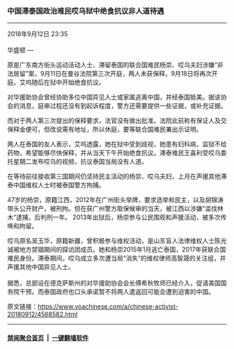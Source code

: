 ### 中国滞泰国政治难民哎乌狱中绝食抗议非人道待遇 
------------------------

<div class="published">
 <span class="date" title="中国时间">
  <time datetime="2018-09-12T23:35:42+08:00">
   2018年9月12日 23:35
  </time>
 </span>
</div>
<br/>
<div class="wsw">
 <span class="dateline">
  华盛顿 —
 </span>
 <p paraeid="{5a00aa70-c231-45c4-a8a9-c802135e3f03}{178}" paraid="1476203925">
  原是广东南方街头运动活动人士、滞留泰国的联合国难民杨崇、哎乌夫妇涉嫌“非法居留”案，9月11日在曼谷法院第三次开庭，两人未获保释，9月18日将再次开庭。艾呜随后在狱中开始绝食抗议。
 </p>
 <p paraeid="{5a00aa70-c231-45c4-a8a9-c802135e3f03}{240}" paraid="2062693870">
  对华援助协会曾经协助多位中国异见人士或家属逃离中国，并经泰国抵美。据该协会的消息，庭审过程还没有到起诉程度，警方还需要提供一些证据，或补充证据。
 </p>
 <p paraeid="{fa6d50d4-77c4-439f-babf-4eb8ef170007}{3}" paraid="533825650">
  而对于两人第三次提出的保释要求，法官没有做出批准。法院此前称有保证人及交保释金便可，但改说需有地址，所以休庭，要等联合国难民署出示证明。
 </p>
 <p paraeid="{fa6d50d4-77c4-439f-babf-4eb8ef170007}{35}" paraid="1332825212">
  两人在泰国的友人表示，艾呜透露，她在狱中受到歧视，她患有妇科病，监狱不给药物，希望能够尽快保释，并从当天下午开始绝食抗议。滞泰难民王喜利受哎乌委托星期二发布哎乌的视频，抗议泰国当局没有人道。
 </p>
 <p paraeid="{fa6d50d4-77c4-439f-babf-4eb8ef170007}{83}" paraid="1473480086">
  在等待前往接收第三国期间仍坚持民主活动的杨崇、哎乌夫妇，上月在声援其他滞泰中国维权人士时被泰国警方拘捕。
 </p>
 <p paraeid="{fa6d50d4-77c4-439f-babf-4eb8ef170007}{99}" paraid="1121743503">
  47岁的杨崇，原籍江西，2012年在广州街头举牌，要求选举和民主，以及胡锦涛带头公开财产，被刑拘。但在获广州警方取保候审的当天，被江西以涉嫌“滥伐林木”逮捕，后判刑一年。 2013年出狱后，杨崇参与公民围观和声援活动，被多次传唤和拘留。
 </p>
 <p paraeid="{fa6d50d4-77c4-439f-babf-4eb8ef170007}{145}" paraid="1502473698">
  哎乌原名吴玉华，原籍新疆，曾积极参与维权活动，是山东盲人法律维权人士陈光诚被地方禁锢期间的探访团成员。她和杨崇2015年1月逃亡泰国，2017年获联合国难民身份。滞泰期间，哎乌成立多次遭当局“消失”的维权律师高智晟的关注组，并声援其他中国异见人士。
  <br/>
  <br/>
  据悉，总部设在德克萨斯州的对华援助协会会长傅希秋牧师已经介入，促请美国国务院干预。而泰国政府也口头承诺暂不将两人遣返回可能会遭到迫害的中国。
 </p>
</div>

原文链接：https://www.voachinese.com/a/chinese-activist-20180912/4568582.html


------------------------
#### [禁闻聚合首页](https://github.com/gfw-breaker/banned-news/blob/master/README.md) &nbsp;|&nbsp;  [一键翻墙软件](https://github.com/gfw-breaker/nogfw/blob/master/README.md)